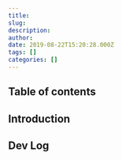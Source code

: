 ```yaml
---
title:
slug:
description:
author: 
date: 2019-08-22T15:20:28.000Z
tags: []
categories: []
---
```


## Table of contents

## Introduction

## Dev Log
